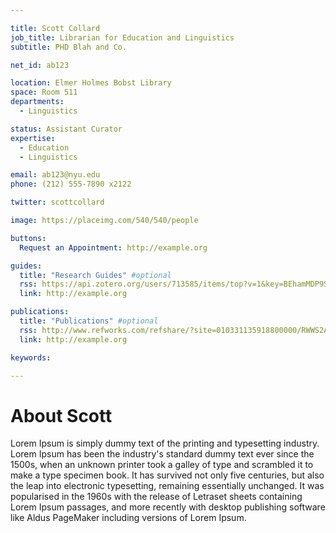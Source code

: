 ```yaml
---

title: Scott Collard
job_title: Librarian for Education and Linguistics
subtitle: PHD Blah and Co.

net_id: ab123

location: Elmer Holmes Bobst Library
space: Room 511
departments:
  - Linguistics

status: Assistant Curator
expertise:
  - Education
  - Linguistics

email: ab123@nyu.edu
phone: (212) 555-7890 x2122

twitter: scottcollard

image: https://placeimg.com/540/540/people

buttons:
  Request an Appointment: http://example.org

guides:
  title: "Research Guides" #optional
  rss: https://api.zotero.org/users/713585/items/top?v=1&key=BEhamMDP9SjuewuaagmMV3xi
  link: http://example.org

publications:
  title: "Publications" #optional
  rss: http://www.refworks.com/refshare/?site=010331135918800000/RWWS2A1108168/099821207281963000&rss
  link: http://example.org

keywords:

---
```


# About Scott

Lorem Ipsum is simply dummy text of the printing and typesetting industry. Lorem Ipsum has been the industry's standard dummy text ever since the 1500s, when an unknown printer took a galley of type and scrambled it to make a type specimen book. It has survived not only five centuries, but also the leap into electronic typesetting, remaining essentially unchanged. It was popularised in the 1960s with the release of Letraset sheets containing Lorem Ipsum passages, and more recently with desktop publishing software like Aldus PageMaker including versions of Lorem Ipsum.
